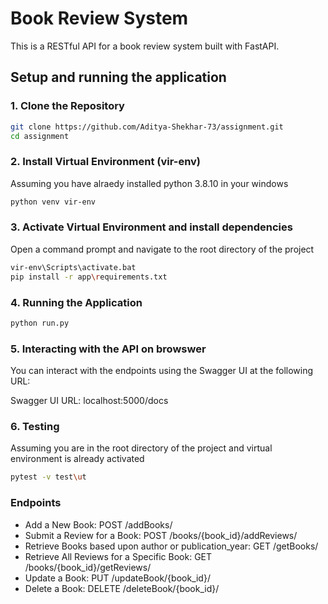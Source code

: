 # Book Review System

This is a RESTful API for a book review system built with FastAPI.

## Setup and running the application

### 1. Clone the Repository
```bash
git clone https://github.com/Aditya-Shekhar-73/assignment.git
cd assignment
```

### 2.  Install Virtual Environment (vir-env)
Assuming you have alraedy installed python 3.8.10 in your windows
```bash
python venv vir-env
```

### 3. Activate Virtual Environment and install dependencies
Open a command prompt and navigate to the root directory of the project
```bash
vir-env\Scripts\activate.bat
pip install -r app\requirements.txt
```

### 4. Running the Application
```bash
python run.py
```

### 5. Interacting with the API on browswer
You can interact with the endpoints using the Swagger UI at the following URL:

Swagger UI URL: localhost:5000/docs

### 6. Testing
Assuming you are in the root directory of the project and virtual environment is already activated
```bash
pytest -v test\ut
```

### Endpoints
- Add a New Book: POST /addBooks/
- Submit a Review for a Book: POST /books/{book_id}/addReviews/
- Retrieve Books based upon author or publication_year: GET /getBooks/
- Retrieve All Reviews for a Specific Book: GET /books/{book_id}/getReviews/
- Update a Book: PUT /updateBook/{book_id}/
- Delete a Book: DELETE /deleteBook/{book_id}/
